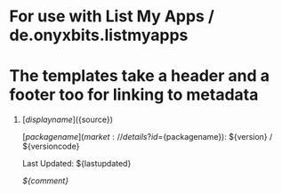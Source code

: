 # For use with List My Apps / de.onyxbits.listmyapps
# The templates take a header and a footer too for linking to metadata

1.  [${displayname}](${source})

    [${packagename}](market://details?id=${packagename}): ${version} / ${versioncode}

    Last Updated: ${lastupdated}

    *${comment}*  
      


